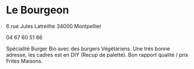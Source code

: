 # Le Bourgeon

6 rue Jules Latreilhe
34000 Montpellier

04 67 60 51 86

Spécialité Burger Bio avec des burgers Végétariens.
Une trés bonne adresse, les cadres est en DIY (Recup de palette).
Bon rapport qualité / prix
Frites Maisons.